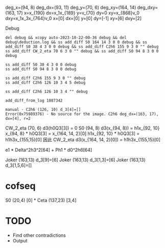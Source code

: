 deg_x=(94, 8) deg_dx=(93, 11) deg_y=(70, 6) deg_xy=(164, 14) deg_dxy=(163, 17)
x=x_{190} dx=x_1x_{189} y=v_{70} dy=0 xy=x_{868}v_0 dxy=x_1x_3x_{764}v_0
x=[0] dx=[0] y=[0] dy=[-1] xy=[6] dxy=[2]

Debug
```
del debug && xcopy auto-2023-10-22-00-36 debug && del debug\deduction.log && ss add_diff S0 164 14 3 0 0 debug && ss add_diff S0 38 4 3 0 0 debug && ss add_diff C2h6 155 9 3 0 "" debug
ss add_diff CW_2_eta 70 6 3 0 "" debug && ss add_diff S0 94 8 3 0 0 debug

ss add_diff S0 38 4 3 0 0 debug
ss add_diff S0 94 8 3 0 0 debug
 
ss add_diff C2h6 155 9 3 0 "" debug
ss add_diff C2h6 126 10 3 4 5 debug

ss add_diff C2h6 126 10 3 4 "" debug

```

```
add_diff_from_log 1087342
```

```
manual - C2h6 (126, 10) d_3[4]=[]
Error(0x75989376) - No source for the image. C2h6 deg_dx=(163, 17), dx=[4], r=2
```


CW_2_eta (70, 6) d3(h0Q3[3]) = 0
S0 (94, 8) d3(x_{94, 8}) = h1x_{92, 10}
x_{94, 8} * h0Q3[3] = x_{164, 14, 2}[0]
h1x_{92, 10} * h0Q3[3] = h1h3x_{155,15}[0]
因此 CW_2_eta d3(x_{164, 14, 2}[0]) = h1h3x_{155,15}[0]

e1 * Delta^2h3^2[64] + Ph1 * d0^2h6[64]

Joker (163,13) d_3[9]=[6]
Joker (163,13) d_3[1,3]=[6]
Joker (163,13) d_3[1,5,6]=[]

# cofseq
S0 (20,4) [0] *
Ceta (137,23) [3,4]

# TODO
- Find other contradictions
- Output 